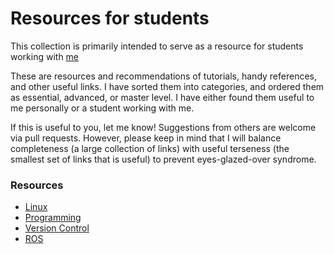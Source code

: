 Resources for students
===================

This collection is primarily intended to serve as a resource for students working with [me](https://github.com/felixduvallet/)

These are resources and recommendations of tutorials, handy references, and other useful links.
I have sorted them into categories, and ordered them as essential, advanced, or master level.
I have either found them useful to me personally or a student working with me.

If this is useful to you, let me know!
Suggestions from others are welcome via pull requests.
However, please keep in mind that I will balance completeness (a large collection of links) with useful terseness (the smallest set of links that is useful) to prevent eyes-glazed-over syndrome.

### Resources
  - [Linux](linux.md)
  - [Programming](programming.md)
  - [Version Control](version_control.md)
  - [ROS](ros.md)
